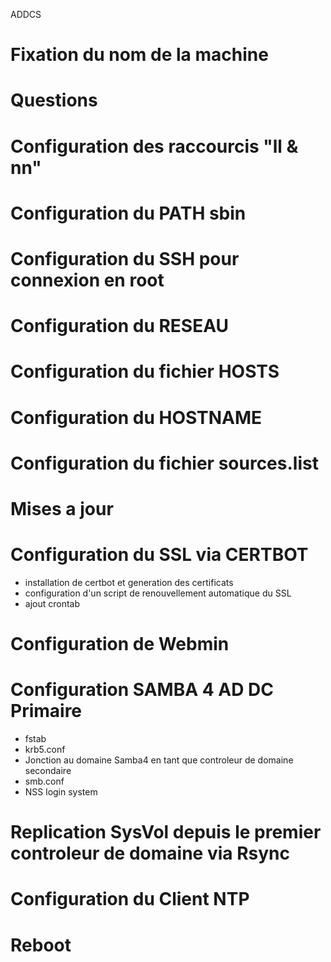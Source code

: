 ADDCS

# Fixation du nom de la machine #
# Questions #
# Configuration des raccourcis "ll & nn" #
# Configuration du PATH sbin #
# Configuration du SSH pour connexion en root #
# Configuration du RESEAU #
# Configuration du fichier HOSTS #
# Configuration du HOSTNAME #
# Configuration du fichier sources.list #
# Mises a jour #

# Configuration du SSL via CERTBOT #
- installation de certbot et generation des certificats
- configuration d'un script de renouvellement automatique du SSL
- ajout crontab

# Configuration de Webmin #

# Configuration SAMBA 4 AD DC Primaire #
- fstab
- krb5.conf
- Jonction au domaine Samba4 en tant que controleur de domaine secondaire
- smb.conf
- NSS login system

# Replication SysVol depuis le premier controleur de domaine via Rsync #

# Configuration du Client NTP #
# Reboot #
